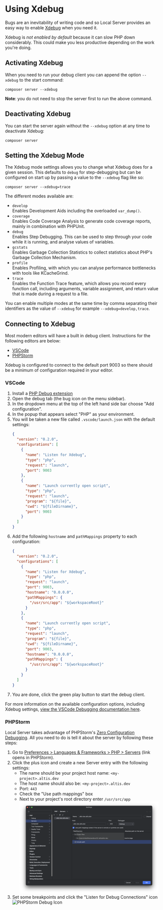 # Using Xdebug

Bugs are an inevitability of writing code and so Local Server provides an easy way to enable [Xdebug](https://xdebug.org/) when you need it.

Xdebug is _not enabled by default_ because it can slow PHP down considerably. This could make you less productive depending on the work you're doing.

## Activating Xdebug

When you need to run your debug client you can append the option `--xdebug` to the start command:

```
composer server --xdebug
```

**Note**: you do not need to stop the server first to run the above command.

## Deactivating Xdebug

You can start the server again without the `--xdebug` option at any time to deactivate Xdebug:

```
composer server
```

## Setting the Xdebug Mode

The Xdebug mode settings allows you to change what Xdebug does for a given session. This defaults to `debug` for step-debugging but can be configured on start up by passing a value to the `--xdebug` flag like so:

```
composer server --xdebug=trace
```

The different modes available are:

- `develop`\
  Enables Development Aids including the overloaded `var_dump()`.
- `coverage`\
  Enables Code Coverage Analysis to generate code coverage reports, mainly in combination with PHPUnit.
- `debug`\
  Enables Step Debugging. This can be used to step through your code while it is running, and analyse values of variables.
- `gcstats`\
  Enables Garbage Collection Statistics to collect statistics about PHP's Garbage Collection Mechanism.
- `profile`\
  Enables Profiling, with which you can analyse performance bottlenecks with tools like KCacheGrind.
- `trace`\
  Enables the Function Trace feature, which allows you record every function call, including arguments, variable assignment, and return value that is made during a request to a file.

You can enable multiple modes at the same time by comma separating their identifiers as the value of `--xdebug` for example `--xdebug=develop,trace`.

## Connecting to Xdebug

Most modern editors will have a built in debug client. Instructions for the following editors are below:

- [VSCode](#VSCode)
- [PHPStorm](#PHPStorm)

Xdebug is configured to connect to the default port 9003 so there should be a minimum of configuration required in your editor.

### VSCode

1. Install a [PHP Debug extension](https://github.com/xdebug/vscode-php-debug)
1. Open the debug tab (the bug icon on the menu sidebar).
1. In the dropdown menu at the top of the left hand side bar choose "Add configuration".
1. In the popup that appears select "PHP" as your environment.
1. You will be taken a new file called `.vscode/launch.json` with the default settings:
   ```json
   {
     "version": "0.2.0",
     "configurations": [
       {
         "name": "Listen for Xdebug",
         "type": "php",
         "request": "launch",
         "port": 9003
       },
       {
         "name": "Launch currently open script",
         "type": "php",
         "request": "launch",
         "program": "${file}",
         "cwd": "${fileDirname}",
         "port": 9003
       }
     ]
   }
   ```
1. Add the following `hostname` and `pathMappings` property to each configuration:
   ```json
   {
     "version": "0.2.0",
     "configurations": [
       {
         "name": "Listen for Xdebug",
         "type": "php",
         "request": "launch",
         "port": 9003,
         "hostname": "0.0.0.0",
         "pathMappings": {
           "/usr/src/app": "${workspaceRoot}"
         }
       },
       {
         "name": "Launch currently open script",
         "type": "php",
         "request": "launch",
         "program": "${file}",
         "cwd": "${fileDirname}",
         "port": 9003,
         "hostname": "0.0.0.0",
         "pathMappings": {
           "/usr/src/app": "${workspaceRoot}"
         }
       }
     ]
   }
   ```
1. You are done, click the green play button to start the debug client.

For more information on the available configuration options, including Xdebug settings, [view the VSCode Debugging documentation here](https://go.microsoft.com/fwlink/?linkid=830387).

### PHPStorm

Local Server takes advantage of PHPStorm's [Zero Configuration Debugging](https://www.jetbrains.com/help/phpstorm/zero-configuration-debugging.html). All you need to do is tell it about the server by following these steps:

1. Go to [Preferences > Languages & Frameworks > PHP > Servers](jetbrains://PhpStorm/settings?name=Languages+%26+Frameworks--PHP--Servers) (link opens in PHPStorm).
2. Click the plus icon and create a new Server entry with the following settings:
   - The name should be your project host name: `<my-project>.altis.dev`
   - The host name should also be: `<my-project>.altis.dev`
   - Port: `443`
   - Check the "Use path mappings" box
   - Next to your project's root directory enter `/usr/src/app`
   ![Example PHPStorm Configuration](./assets/phpstorm-config.png)
3. Set some breakpoints and click the "Listen for Debug Connections" icon<br />
   ![PHPStorm Debug Icon](./assets/phpstorm-start-debug.png)
